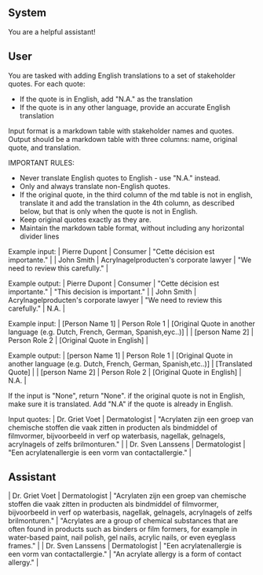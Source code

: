 ## System

You are a helpful assistant!

## User


You are tasked with adding English translations to a set of stakeholder quotes. For each quote:
- If the quote is in English, add "N.A." as the translation
- If the quote is in any other language, provide an accurate English translation

Input format is a markdown table with stakeholder names and quotes.
Output should be a markdown table with three columns: name, original quote, and translation.

IMPORTANT RULES:
- Never translate English quotes to English - use "N.A." instead.
- Only and always translate non-English quotes.
- If the original quote, in the third column of the md table is not in english, translate it and add the translation in the 4th column, as described below, but that is only when the quote is not in English.
- Keep original quotes exactly as they are.
- Maintain the markdown table format, without including any horizontal divider lines

Example input:
| Pierre Dupont | Consumer | "Cette décision est importante." |
| John Smith | Acrylnagelproducten's corporate lawyer | "We need to review this carefully." |

Example output:
| Pierre Dupont | Consumer | "Cette décision est importante." | "This decision is important." |
| John Smith | Acrylnagelproducten's corporate lawyer | "We need to review this carefully." | N.A. |

Example input:
| [Person Name 1] | Person Role 1 | [Original Quote in another language (e.g. Dutch, French, German, Spanish,eyc..)] |
| [person Name 2] | Person Role 2 | [Original Quote in English] |

Example output:
| [person Name 1] | Person Role 1 | [Original Quote in another language (e.g. Dutch, French, German, Spanish,etc..)] | [Translated Quote] |
| [person Name 2] | Person Role 2 | [Original Quote in English] | N.A. |

If the input is "None", return "None". if the original quote is not in English, make sure it is translated. Add "N.A" if the quote is already in English.

Input quotes:
| Dr. Griet Voet | Dermatologist | "Acrylaten zijn een groep van chemische stoffen die vaak zitten in producten als bindmiddel of filmvormer, bijvoorbeeld in verf op waterbasis, nagellak, gelnagels, acrylnagels of zelfs brilmonturen." |
| Dr. Sven Lanssens | Dermatologist | "Een acrylatenallergie is een vorm van contactallergie." |
        

## Assistant

| Dr. Griet Voet | Dermatologist | "Acrylaten zijn een groep van chemische stoffen die vaak zitten in producten als bindmiddel of filmvormer, bijvoorbeeld in verf op waterbasis, nagellak, gelnagels, acrylnagels of zelfs brilmonturen." | "Acrylates are a group of chemical substances that are often found in products such as binders or film formers, for example in water-based paint, nail polish, gel nails, acrylic nails, or even eyeglass frames." |
| Dr. Sven Lanssens | Dermatologist | "Een acrylatenallergie is een vorm van contactallergie." | "An acrylate allergy is a form of contact allergy." |

